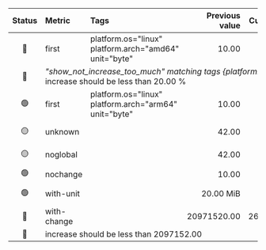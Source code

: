 <table>
    <thead>
        <tr>
            <th align="center">Status</th>
            <th align="left">Metric</th>
            <th align="left">Tags</th>
            <th align="right">Previous value</th>
            <th align="right">Current value</th>
            <th align="right">Change</th>
        </tr>
    </thead>
    <tbody>
        <tr>
            <td align="center">🔴</td>
            <td>first</td>
            <td>platform.os="linux"<br />platform.arch="amd64"<br />unit="byte"</td>
            <td align="right">10.00</td>
            <td align="right">20.00</td>
            <td align="right">+10.00<br/>(+100.00 %)</td>
        </tr>
        <tr>
            <td align="center">🔴</td>
            <td colspan="5"><i>"show_not_increase_too_much" matching tags {platform.os="linux"}</i><br />increase should be less than 20.00 %</td>
        </tr>
        <tr>
            <td align="center">🟢</td>
            <td>first</td>
            <td>platform.os="linux"<br />platform.arch="arm64"<br />unit="byte"</td>
            <td align="right">10.00</td>
            <td align="right">11.00</td>
            <td align="right">+1.00<br/>(+10.00 %)</td>
        </tr>
        <tr>
            <td align="center">🟡</td>
            <td>unknown</td>
            <td></td>
            <td align="right">42.00</td>
            <td align="right">28.00</td>
            <td align="right">-14.00<br/>(-33.33 %)</td>
        </tr>
        <tr>
            <td align="center">🟡</td>
            <td>noglobal</td>
            <td></td>
            <td align="right">42.00</td>
            <td align="right">28.00</td>
            <td align="right">-14.00<br/>(-33.33 %)</td>
        </tr>
        <tr>
            <td align="center">🟢</td>
            <td>nochange</td>
            <td></td>
            <td align="right">10.00</td>
            <td align="right">10.00</td>
            <td align="right"></td>
        </tr>
        <tr>
            <td align="center">🟢</td>
            <td>with-unit</td>
            <td></td>
            <td align="right">20.00 MiB</td>
            <td align="right">25.00 MiB</td>
            <td align="right">+5.00 MiB<br/>(+25.00 %)</td>
        </tr>
        <tr>
            <td align="center">🔴</td>
            <td>with-change</td>
            <td></td>
            <td align="right">20971520.00</td>
            <td align="right">26214400.00</td>
            <td align="right">+5242880.00<br/>(+25.00 %)</td>
        </tr>
        <tr>
            <td align="center">🔴</td>
            <td colspan="5">increase should be less than 2097152.00</td>
        </tr>
    </tbody>
</table>
